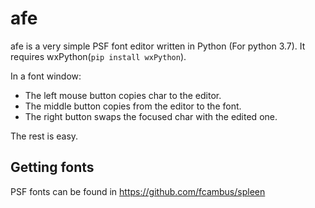 afe
===

afe is a very simple PSF font editor written in Python (For python 3.7). It requires wxPython(`pip install wxPython`).

In a font window:

* The left mouse button copies char to the editor.
* The middle button copies from the editor to the font.
* The right button swaps the focused char with the edited one.

The rest is easy.

## Getting fonts
PSF fonts can be found in https://github.com/fcambus/spleen
